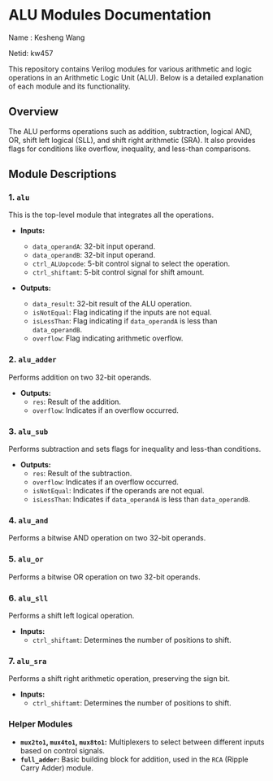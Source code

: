 # ALU Modules Documentation

Name : Kesheng Wang

Netid: kw457

This repository contains Verilog modules for various arithmetic and logic operations in an Arithmetic Logic Unit (ALU). Below is a detailed explanation of each module and its functionality.

## Overview

The ALU performs operations such as addition, subtraction, logical AND, OR, shift left logical (SLL), and shift right arithmetic (SRA). It also provides flags for conditions like overflow, inequality, and less-than comparisons.

## Module Descriptions

### 1. `alu`

This is the top-level module that integrates all the operations.

- **Inputs:**
  - `data_operandA`: 32-bit input operand.
  - `data_operandB`: 32-bit input operand.
  - `ctrl_ALUopcode`: 5-bit control signal to select the operation.
  - `ctrl_shiftamt`: 5-bit control signal for shift amount.

- **Outputs:**
  - `data_result`: 32-bit result of the ALU operation.
  - `isNotEqual`: Flag indicating if the inputs are not equal.
  - `isLessThan`: Flag indicating if `data_operandA` is less than `data_operandB`.
  - `overflow`: Flag indicating arithmetic overflow.

### 2. `alu_adder`

Performs addition on two 32-bit operands.

- **Outputs:**
  - `res`: Result of the addition.
  - `overflow`: Indicates if an overflow occurred.

### 3. `alu_sub`

Performs subtraction and sets flags for inequality and less-than conditions.

- **Outputs:**
  - `res`: Result of the subtraction.
  - `overflow`: Indicates if an overflow occurred.
  - `isNotEqual`: Indicates if the operands are not equal.
  - `isLessThan`: Indicates if `data_operandA` is less than `data_operandB`.

### 4. `alu_and`

Performs a bitwise AND operation on two 32-bit operands.

### 5. `alu_or`

Performs a bitwise OR operation on two 32-bit operands.

### 6. `alu_sll`

Performs a shift left logical operation.

- **Inputs:**
  - `ctrl_shiftamt`: Determines the number of positions to shift.

### 7. `alu_sra`

Performs a shift right arithmetic operation, preserving the sign bit.

- **Inputs:**
  - `ctrl_shiftamt`: Determines the number of positions to shift.

### Helper Modules

- **`mux2to1`, `mux4to1`, `mux8to1`:** Multiplexers to select between different inputs based on control signals.
- **`full_adder`:** Basic building block for addition, used in the `RCA` (Ripple Carry Adder) module.
